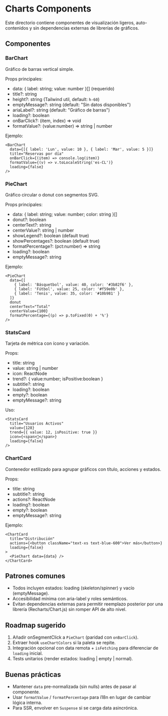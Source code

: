 # Charts Components

Este directorio contiene componentes de visualización ligeros, auto-contenidos y sin dependencias externas de librerías de gráficos.

## Componentes

### BarChart
Gráfico de barras vertical simple.

Props principales:
- data: { label: string; value: number }[] (requerido)
- title?: string
- height?: string (Tailwind util, default: `h-60`)
- emptyMessage?: string (default: "Sin datos disponibles")
- ariaLabel?: string (default: "Gráfico de barras")
- loading?: boolean
- onBarClick?: (item, index) => void
- formatValue?: (value:number) => string | number

Ejemplo:
```tsx
<BarChart
  data={[{ label: 'Lun', value: 10 }, { label: 'Mar', value: 5 }]}
  title="Reservas por día"
  onBarClick={(item) => console.log(item)}
  formatValue={(v) => v.toLocaleString('es-CL')}
  loading={false}
/>
```

### PieChart
Gráfico circular o donut con segmentos SVG.

Props principales:
- data: { label: string; value: number; color: string }[]
- donut?: boolean
- centerText?: string
- centerValue?: string | number
- showLegend?: boolean (default true)
- showPercentages?: boolean (default true)
- formatPercentage?: (pct:number) => string
- loading?: boolean
- emptyMessage?: string

Ejemplo:
```tsx
<PieChart
  data={[
    { label: 'Básquetbol', value: 40, color: '#3b82f6' },
    { label: 'Fútbol', value: 25, color: '#f59e0b' },
    { label: 'Tenis', value: 35, color: '#10b981' }
  ]}
  donut
  centerText="Total"
  centerValue={100}
  formatPercentage={(p) => p.toFixed(0) + '%'}
/>
```

### StatsCard
Tarjeta de métrica con ícono y variación.

Props:
- title: string
- value: string | number
- icon: ReactNode
- trend?: { value:number; isPositive:boolean }
- subtitle?: string
- loading?: boolean
- empty?: boolean
- emptyMessage?: string

Uso:
```tsx
<StatsCard
  title="Usuarios Activos"
  value={128}
  trend={{ value: 12, isPositive: true }}
  icon={<span>👤</span>}
  loading={false}
/>
```

### ChartCard
Contenedor estilizado para agrupar gráficos con título, acciones y estados.

Props:
- title: string
- subtitle?: string
- actions?: ReactNode
- loading?: boolean
- empty?: boolean
- emptyMessage?: string

Ejemplo:
```tsx
<ChartCard
  title="Distribución"
  actions={<button className="text-xs text-blue-600">Ver más</button>}
  loading={false}
>
  <PieChart data={data} />
</ChartCard>
```

## Patrones comunes
- Todos incluyen estados: loading (skeleton/spinner) y vacío (emptyMessage).
- Accesibilidad mínima con aria-label y roles semánticos.
- Evitan dependencias externas para permitir reemplazo posterior por una librería (Recharts/Chart.js) sin romper API de alto nivel.

## Roadmap sugerido
1. Añadir onSegmentClick a `PieChart` (paridad con `onBarClick`).
2. Extraer hook `useChartColors` si la paleta se repite.
3. Integración opcional con data remota + `isFetching` para diferenciar de `loading` inicial.
4. Tests unitarios (render estados: loading | empty | normal).

## Buenas prácticas
- Mantener `data` pre-normalizada (sin nulls) antes de pasar al componente.
- Usar `formatValue` / `formatPercentage` para i18n en lugar de cambiar lógica interna.
- Para SSR, envolver en `Suspense` si se carga data asincrónica.
